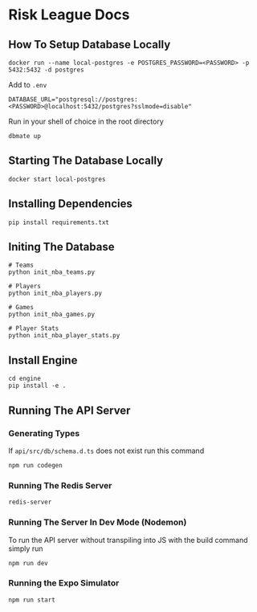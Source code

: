 # Risk League Docs

## How To Setup Database Locally
```
docker run --name local-postgres -e POSTGRES_PASSWORD=<PASSWORD> -p 5432:5432 -d postgres
```

Add to `.env`
```
DATABASE_URL="postgresql://postgres:<PASSWORD>@localhost:5432/postgres?sslmode=disable"
```

Run in your shell of choice in the root directory
```
dbmate up
```

## Starting The Database Locally
```
docker start local-postgres
```

## Installing Dependencies
```
pip install requirements.txt
```

## Initing The Database

```
# Teams
python init_nba_teams.py

# Players
python init_nba_players.py

# Games
python init_nba_games.py

# Player Stats
python init_nba_player_stats.py
```

## Install Engine
```
cd engine
pip install -e .
```

## Running The API Server

### Generating Types
If `api/src/db/schema.d.ts` does not exist run this command
```
npm run codegen
```

### Running The Redis Server
```
redis-server
```

### Running The Server In Dev Mode (Nodemon)
To run the API server without transpiling into JS with the build command simply run
```
npm run dev
```

### Running the Expo Simulator
```
npm run start
```